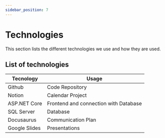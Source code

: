 ```yaml
---
sidebar_position: 7
---
```


# Technologies

This section lists the different technologies we use and how they are used.

## List of technologies

| Tecnology | Usage |
| --- | --- |
| Github | Code Repository |
| Notion | Calendar Project |
| ASP.NET Core | Frontend and connection with Database |
| SQL Server | Database |
| Docusaurus | Communication Plan |
| Google Slides | Presentations |